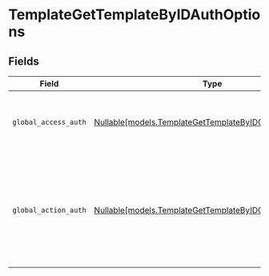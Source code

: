 # TemplateGetTemplateByIDAuthOptions


## Fields

| Field                                                                                                                               | Type                                                                                                                                | Required                                                                                                                            | Description                                                                                                                         |
| ----------------------------------------------------------------------------------------------------------------------------------- | ----------------------------------------------------------------------------------------------------------------------------------- | ----------------------------------------------------------------------------------------------------------------------------------- | ----------------------------------------------------------------------------------------------------------------------------------- |
| `global_access_auth`                                                                                                                | [Nullable[models.TemplateGetTemplateByIDGlobalAccessAuth]](../models/templategettemplatebyidglobalaccessauth.md)                    | :heavy_check_mark:                                                                                                                  | The type of authentication required for the recipient to access the document.                                                       |
| `global_action_auth`                                                                                                                | [Nullable[models.TemplateGetTemplateByIDGlobalActionAuth]](../models/templategettemplatebyidglobalactionauth.md)                    | :heavy_check_mark:                                                                                                                  | The type of authentication required for the recipient to sign the document. This field is restricted to Enterprise plan users only. |